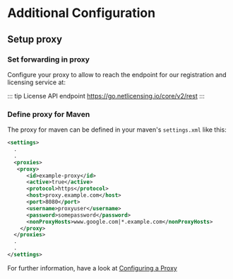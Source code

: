 # Additional Configuration

## Setup proxy

### Set forwarding in proxy

Configure your proxy to allow to reach the endpoint for our registration and licensing service at:

::: tip License API endpoint
https://go.netlicensing.io/core/v2/rest
:::


### Define proxy for Maven

The proxy for maven can be defined in your maven's `settings.xml` like this:

```xml
<settings>
  .
  .
  <proxies>
   <proxy>
      <id>example-proxy</id>
      <active>true</active>
      <protocol>https</protocol>
      <host>proxy.example.com</host>
      <port>8080</port>
      <username>proxyuser</username>
      <password>somepassword</password>
      <nonProxyHosts>www.google.com|*.example.com</nonProxyHosts>
    </proxy>
  </proxies>
  .
  .
</settings>
```

For further information, have a look at [Configuring a Proxy](https://maven.apache.org/guides/mini/guide-proxies.html)

